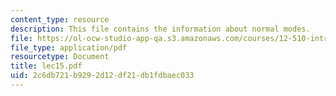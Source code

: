 ```yaml
---
content_type: resource
description: This file contains the information about normal modes.
file: https://ol-ocw-studio-app-qa.s3.amazonaws.com/courses/12-510-introduction-to-seismology-spring-2010/2c6db721b9292d12df21db1fdbaec033_lec15.pdf
file_type: application/pdf
resourcetype: Document
title: lec15.pdf
uid: 2c6db721-b929-2d12-df21-db1fdbaec033
---
```

